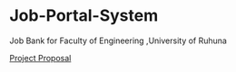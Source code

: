 # Job-Portal-System
Job Bank for Faculty of Engineering ,University of Ruhuna

[Project Proposal](https://docs.google.com/document/d/1L8dHmaMu1_Pooto6JiopD8MGeEvIPug3pymS02cLows/edit)
